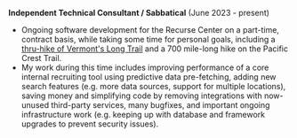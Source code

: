 **Independent Technical Consultant / Sabbatical** (June 2023 - present)

- Ongoing software development for the Recurse Center on a part-time,
  contract basis, while taking some time for personal goals, including
  a [thru-hike of Vermont's Long
  Trail](https://www.jamesporter.me/hiking/lt23/) and a 700 mile-long
  hike on the Pacific Crest Trail.
- My work during this time includes improving performance of a core
  internal recruiting tool using predictive data pre-fetching, adding
  new search features (e.g. more data sources, support for multiple
  locations), saving money and simplifying code by removing
  integrations with now-unused third-party services, many bugfixes,
  and important ongoing infrastructure work (e.g. keeping up with
  database and framework upgrades to prevent security issues).
